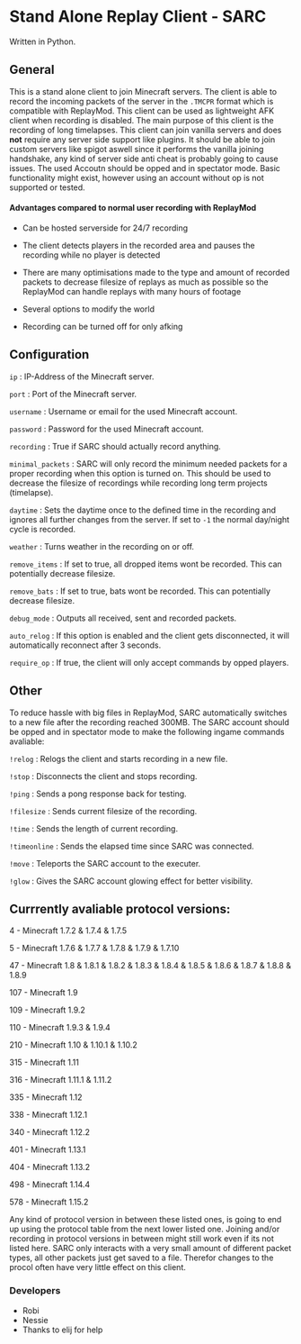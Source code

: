 # Stand Alone Replay Client - SARC

Written in Python.


## General

This is a stand alone client to join Minecraft servers. The client is able to record the incoming packets of the server in the `.TMCPR` format which is compatible with ReplayMod.
This client can be used as lightweight AFK client when recording is disabled.
The main purpose of this client is the recording of long timelapses.
This client can join vanilla servers and does **not** require any server side support like plugins. It should be able to join custom servers like spigot aswell since it performs the vanilla joining handshake, any kind of server side anti cheat is probably going to cause issues.
The used Accoutn should be opped and in spectator mode. Basic functionality might exist, however using an account without op is not supported or tested.

#### Advantages compared to normal user recording with ReplayMod

- Can be hosted serverside for 24/7 recording

- The client detects players in the recorded area and pauses the recording while no player is detected

- There are many optimisations made to the type and amount of recorded packets to decrease filesize of replays as much as possible so the ReplayMod can handle replays with many hours of footage

- Several options to modify the world

- Recording can be turned off for only afking


## Configuration

```ip``` : IP-Address of the Minecraft server.

```port``` : Port of the Minecraft server.

```username``` : Username or email for the used Minecraft account.

```password``` : Password for the used Minecraft account.

```recording``` : True if SARC should actually record anything.

```minimal_packets``` : SARC will only record the minimum needed packets for a proper recording when this option is turned on. This should be used to decrease the filesize of recordings while recording long term projects (timelapse).

```daytime``` : Sets the daytime once to the defined time in the recording and ignores all further changes from the server. If set to `-1` the normal day/night cycle is recorded.

```weather``` : Turns weather in the recording on or off.

```remove_items``` : If set to true, all dropped items wont be recorded. This can potentially decrease filesize.

```remove_bats``` : If set to true, bats wont be recorded. This can potentially decrease filesize.

```debug_mode``` : Outputs all received, sent and recorded packets.

```auto_relog``` : If this option is enabled and the client gets disconnected, it will automatically reconnect after 3 seconds.

```require_op``` : If true, the client will only accept commands by opped players.


## Other

To reduce hassle with big files in ReplayMod, SARC automatically switches to a new file after the recording reached 300MB.
The SARC account should be opped and in spectator mode to make the following ingame commands avaliable:

```!relog``` : Relogs the client and starts recording in a new file.

```!stop``` : Disconnects the client and stops recording.

```!ping``` : Sends a pong response back for testing.

```!filesize``` : Sends current filesize of the recording.

```!time``` : Sends the length of current recording.

```!timeonline``` : Sends the elapsed time since SARC was connected.

```!move``` : Teleports the SARC account to the executer.

```!glow``` : Gives the SARC account glowing effect for better visibility.



## Currrently avaliable protocol versions:
4 - Minecraft 1.7.2 & 1.7.4 & 1.7.5

5 - Minecraft 1.7.6 & 1.7.7 & 1.7.8 & 1.7.9 & 1.7.10

47 - Minecraft 1.8 & 1.8.1 & 1.8.2 & 1.8.3 & 1.8.4 & 1.8.5 & 1.8.6 & 1.8.7 & 1.8.8 & 1.8.9

107 - Minecraft 1.9

109 - Minecraft 1.9.2

110 - Minecraft 1.9.3 & 1.9.4

210 - Minecraft 1.10 & 1.10.1 & 1.10.2

315 - Minecraft 1.11

316 - Minecraft 1.11.1 & 1.11.2

335 - Minecraft 1.12

338 - Minecraft 1.12.1

340 - Minecraft 1.12.2

401 - Minecraft 1.13.1

404 - Minecraft 1.13.2

498 - Minecraft 1.14.4

578 - Minecraft 1.15.2


Any kind of protocol version in between these listed ones, is going to end up using the protocol table from the next lower listed one.
Joining and/or recording in protocol versions in between might still work even if its not listed here.
SARC only interacts with a very small amount of different packet types, all other packets just get saved to a file. Therefor changes to the procol often have very little effect on this client.

### Developers
- Robi
- Nessie
- Thanks to elij for help
